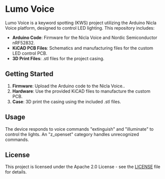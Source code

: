 # Lumo Voice

Lumo Voice is a keyword spotting (KWS) project utilizing the Arduino Nicla Voice platform, designed to control LED lighting. This repository includes:

- **Arduino Code**: Firmware for the Nicla Voice and Nordic Semiconductor nRF52832.
- **KiCAD PCB Files**: Schematics and manufacturing files for the custom LED control PCB.
- **3D Print Files**: .stl files for the project casing.

## Getting Started

1. **Firmware**: Upload the Arduino code to the Nicla Voice..
2. **Hardware**: Use the provided KiCAD files to manufacture the custom PCB.
3. **Case**: 3D print the casing using the included .stl files.

## Usage

The device responds to voice commands "extinguish" and "illuminate" to control the lights. An "z_openset" category handles unrecognized commands.

## License

This project is licensed under the Apache 2.0 License - see the [LICENSE](LICENSE) file for details.
